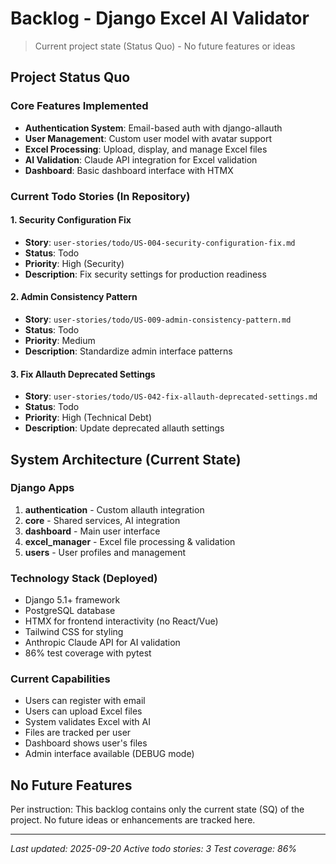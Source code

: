 # Backlog - Django Excel AI Validator

> Current project state (Status Quo) - No future features or ideas

## Project Status Quo

### Core Features Implemented
- **Authentication System**: Email-based auth with django-allauth
- **User Management**: Custom user model with avatar support
- **Excel Processing**: Upload, display, and manage Excel files
- **AI Validation**: Claude API integration for Excel validation
- **Dashboard**: Basic dashboard interface with HTMX

### Current Todo Stories (In Repository)

#### 1. Security Configuration Fix
- **Story**: `user-stories/todo/US-004-security-configuration-fix.md`
- **Status**: Todo
- **Priority**: High (Security)
- **Description**: Fix security settings for production readiness

#### 2. Admin Consistency Pattern
- **Story**: `user-stories/todo/US-009-admin-consistency-pattern.md`
- **Status**: Todo
- **Priority**: Medium
- **Description**: Standardize admin interface patterns

#### 3. Fix Allauth Deprecated Settings
- **Story**: `user-stories/todo/US-042-fix-allauth-deprecated-settings.md`
- **Status**: Todo
- **Priority**: High (Technical Debt)
- **Description**: Update deprecated allauth settings

## System Architecture (Current State)

### Django Apps
1. **authentication** - Custom allauth integration
2. **core** - Shared services, AI integration
3. **dashboard** - Main user interface
4. **excel_manager** - Excel file processing & validation
5. **users** - User profiles and management

### Technology Stack (Deployed)
- Django 5.1+ framework
- PostgreSQL database
- HTMX for frontend interactivity (no React/Vue)
- Tailwind CSS for styling
- Anthropic Claude API for AI validation
- 86% test coverage with pytest

### Current Capabilities
- Users can register with email
- Users can upload Excel files
- System validates Excel with AI
- Files are tracked per user
- Dashboard shows user's files
- Admin interface available (DEBUG mode)

## No Future Features
Per instruction: This backlog contains only the current state (SQ) of the project. No future ideas or enhancements are tracked here.

---

*Last updated: 2025-09-20*
*Active todo stories: 3*
*Test coverage: 86%*